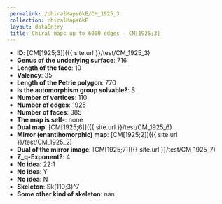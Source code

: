 ```yaml
--- 
 permalink: /chiralMaps6kE/CM_1925_3 
 collection: chiralMaps6kE
 layout: dataEntry
 title: Chiral maps up to 6000 edges - CM[1925;3]
---
```


- **ID**: [CM[1925;3]]({{ site.url }}/test/CM_1925_3)
- **Genus of the underlying surface**: 716
- **Length of the face**: 10
- **Valency**: 35
- **Length of the Petrie polygon**: 770
- **Is the automorphism group solvable?**: S
- **Number of vertices**: 110
- **Number of edges**: 1925
- **Number of faces**: 385
- **The map is self-**: none
- **Dual map**: [CM[1925;6]]({{ site.url }}/test/CM_1925_6)
- **Mirror (enantihomorphic) map**: [CM[1925;2]]({{ site.url }}/test/CM_1925_2)
- **Dual of the mirror image**: [CM[1925;7]]({{ site.url }}/test/CM_1925_7)
- **Z_q-Exponent?**: 4
- **No idea**:  22:1
- **No idea**: Y
- **No idea**: N
- **Skeleton**: Sk(110;3)^7
- **Some other kind of skeleton**: nan
